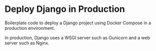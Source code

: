 # Deploy Django in Production

Boilerplate code to deploy a Django project using Docker Compose in a production environment.

In production, Django uses a WSGI server such as Gunicorn and a web server such as Nginx.

